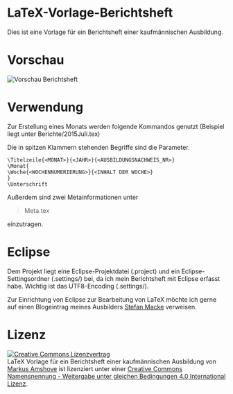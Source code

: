 # LaTeX-Vorlage-Berichtsheft

Dies ist eine Vorlage für ein Berichtsheft einer kaufmännischen Ausbildung.

# Vorschau

![Vorschau Berichtsheft](https://amshove.org/daten/Vorschau_Berichtsheft.png)

# Verwendung

Zur Erstellung eines Monats werden folgende Kommandos genutzt (Beispiel liegt unter Berichte/2015Juli.tex)

Die in spitzen Klammern stehenden Begriffe sind die Parameter.

    \Titelzeile{<MONAT>}{<JAHR>}{<AUSBILDUNGSNACHWEIS_NR>}
    \Monat{
    \Woche{<WOCHENNUMERIERUNG>}{<INHALT DER WOCHE>}
    }
    \Unterschrift

Außerdem sind zwei Metainformationen unter 
> Meta.tex

einzutragen.

# Eclipse

Dem Projekt liegt eine Eclipse-Projektdatei (.project) und ein Eclipse-Settingsordner (.settings/) bei, da ich mein Berichtsheft mit Eclipse erfasst habe.
Wichtig ist das UTF8-Encoding (.settings/).

Zur Einrichtung von Eclipse zur Bearbeitung von LaTeX möchte ich gerne auf einen Blogeintrag meines Ausbilders [Stefan Macke](http://blog.stefan-macke.com/2012/11/02/installing-and-configuring-miktex-texlipse-and-pdf4eclipse-to-write-and-compile-latex-documents/) verweisen.

# Lizenz

[![Creative Commons Lizenzvertrag](https://i.creativecommons.org/l/by-sa/4.0/88x31.png)](http://creativecommons.org/licenses/by-sa/4.0/)  
LaTeX Vorlage für ein Berichtsheft einer kaufmännischen Ausbildung von [Markus Amshove](http://amshove.org) ist lizenziert unter einer [Creative Commons Namensnennung - Weitergabe unter gleichen Bedingungen 4.0 International Lizenz](http://creativecommons.org/licenses/by-sa/4.0/).
